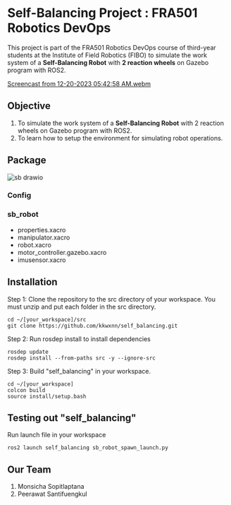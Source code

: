 # Self-Balancing Project : FRA501 Robotics DevOps
This project is part of the FRA501 Robotics DevOps course of third-year students at the Institute of Field Robotics (FIBO) to simulate the work system of a **Self-Balancing Robot** with **2 reaction wheels** on Gazebo program with ROS2. 

[Screencast from 12-20-2023 05:42:58 AM.webm](https://github.com/kkwxnn/self_balancing/assets/122891621/9ce6314e-1718-485a-aff3-34d2ca084544)




## **Objective**
1) To simulate the work system of a **Self-Balancing Robot** with 2 reaction wheels on Gazebo program with ROS2.
2) To learn how to setup the environment for simulating robot operations.

## **Package**

![sb drawio](https://github.com/kkwxnn/self_balancing/assets/122891621/83433a7b-9782-4744-9514-3532ae13acd2)


### **Config**

### **sb_robot**
- properties.xacro
- manipulator.xacro
- robot.xacro
- motor_controller.gazebo.xacro
- imusensor.xacro


## **Installation**
Step 1: Clone the repository to the src directory of your workspace. You must unzip and put each folder in the src directory. 
```
cd ~/[your_workspace]/src
git clone https://github.com/kkwxnn/self_balancing.git
```

Step 2: Run rosdep install to install dependencies
```
rosdep update
rosdep install --from-paths src -y --ignore-src
```

Step 3: Build "self_balancing" in your workspace.
```
cd ~/[your_workspace]
colcon build 
source install/setup.bash
```

## **Testing out "self_balancing"**
Run launch file in your workspace

```
ros2 launch self_balancing sb_robot_spawn_launch.py
```

## **Our Team**
1) Monsicha Sopitlaptana
2) Peerawat Santifuengkul


